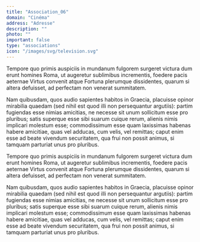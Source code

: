 ```yaml
---
title: "Association_06"
domain: "Cinéma"
address: "Adresse"
description: ""
photo: ""
important: false
type: "associations"
icon: "/images/svg/television.svg"
---
```


Tempore quo primis auspiciis in mundanum fulgorem surgeret victura dum erunt homines Roma, ut augeretur sublimibus incrementis, foedere pacis aeternae Virtus convenit atque Fortuna plerumque dissidentes, quarum si altera defuisset, ad perfectam non venerat summitatem.

Nam quibusdam, quos audio sapientes habitos in Graecia, placuisse opinor mirabilia quaedam (sed nihil est quod illi non persequantur argutiis): partim fugiendas esse nimias amicitias, ne necesse sit unum sollicitum esse pro pluribus; satis superque esse sibi suarum cuique rerum, alienis nimis implicari molestum esse; commodissimum esse quam laxissimas habenas habere amicitiae, quas vel adducas, cum velis, vel remittas; caput enim esse ad beate vivendum securitatem, qua frui non possit animus, si tamquam parturiat unus pro pluribus.

Tempore quo primis auspiciis in mundanum fulgorem surgeret victura dum erunt homines Roma, ut augeretur sublimibus incrementis, foedere pacis aeternae Virtus convenit atque Fortuna plerumque dissidentes, quarum si altera defuisset, ad perfectam non venerat summitatem.

Nam quibusdam, quos audio sapientes habitos in Graecia, placuisse opinor mirabilia quaedam (sed nihil est quod illi non persequantur argutiis): partim fugiendas esse nimias amicitias, ne necesse sit unum sollicitum esse pro pluribus; satis superque esse sibi suarum cuique rerum, alienis nimis implicari molestum esse; commodissimum esse quam laxissimas habenas habere amicitiae, quas vel adducas, cum velis, vel remittas; caput enim esse ad beate vivendum securitatem, qua frui non possit animus, si tamquam parturiat unus pro pluribus.